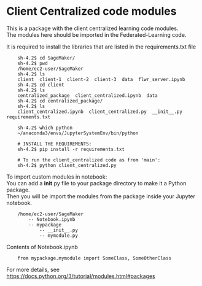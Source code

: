 # Client Centralized code modules

This is a package with the client centralized learning code modules.   
The modules here should be imported in the Federated-Learning code.   

It is required to install the libraries that are listed in the requirements.txt file

        sh-4.2$ cd SageMaker/
        sh-4.2$ pwd
        /home/ec2-user/SageMaker
        sh-4.2$ ls
        client  client-1  client-2  client-3  data  flwr_server.ipynb
        sh-4.2$ cd client
        sh-4.2$ ls
        centralized_package  client_centralized.ipynb  data
        sh-4.2$ cd centralized_package/
        sh-4.2$ ls
        client_centralized.ipynb  client_centralized.py  __init__.py  requirements.txt

        sh-4.2$ which python
        ~/anaconda3/envs/JupyterSystemEnv/bin/python

        # INSTALL THE REQUIREMENTS:
        sh-4.2$ pip install -r requirements.txt
        
        # To run the client_centralized code as from 'main':
        sh-4.2$ python client_centralized.py

To import custom modules in notebook:   
You can add a __init__.py file to your package directory to make it a Python package.    
Then you will be import the modules from the package inside your Jupyter notebook.   

        /home/ec2-user/SageMaker
            -- Notebook.ipynb 
            -- mypackage
                -- __init__.py
                -- mymodule.py

Contents of Notebook.ipynb   

        from mypackage.mymodule import SomeClass, SomeOtherClass      
        
For more details, see https://docs.python.org/3/tutorial/modules.html#packages      




